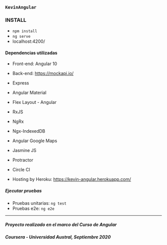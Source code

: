 ### `KevinAngular`

### INSTALL

- `npm install`
- `ng serve`
- localhost:4200/

#### Dependencias utilizadas

- Front-end: Angular 10
- Back-end: https://mockapi.io/
- Express
- Angular Material
- Flex Layout - Angular
- RxJS
- NgRx
- Ngx-IndexedDB
- Angular Google Maps
- Jasmine JS
- Protractor
- Circle CI

- Hosting by Heroku: https://kevin-angular.herokuapp.com/

##### Ejecutar pruebas

- Pruebas unitarias: `ng test`
- Pruebas e2e: `ng e2e`

---
##### Proyecto realizado en el marco del Curso de Angular
##### Coursera - Universidad Austral, Septiembre 2020
